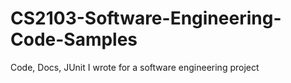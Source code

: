 # CS2103-Software-Engineering-Code-Samples
Code, Docs, JUnit I wrote for a software engineering project

